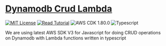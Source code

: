 # [Dynamodb Crud Lambda](https://apoorv.blog/posts/dynamodb-crud-aws-sdk-v3-lambda.html)

[![MIT License](https://badgen.now.sh/badge/License/MIT/blue)](https://github.com/apoorvmote/cdk-examples/blob/master/License.md)
[![Read Tutorial](https://badgen.now.sh/badge/Read/Tutorial/purple)](https://apoorv.blog/posts/dynamodb-crud-aws-sdk-v3-lambda.html)
![AWS CDK 1.80.0](https://badgen.net/badge/aws-cdk/1.80.0/yellow)
![Typescript](https://badgen.net/badge/icon/typescript?icon=typescript&label)

We are using latest AWS SDK V3 for Javascript for doing CRUD operations on Dynamodb with Lambda functions written in typescript 